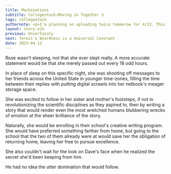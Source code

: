 ```yaml
---
title: Machinations
subtitle: Collegestuck—Moving in Together 3
tags: collegestuck
authornote: <p>I'm planning on uploading twice tommorow for 4/13. This is a break in my upload schedule but, hear me out, its 4/13 and I need to do <em>something</em>.</p><p>Alternatively, I'll upload a longer short.</p><p>Whatever I do, I'll see y'all tmmrw. :)</p>
layout: story.njk
previous: Uncertainty
next: Terezi's Wierdness is a Universal Constant
date: 2023-04-12
---
```

Rose wasn't sleeping, not that she ever slept really. A more accurate statement would be that she merely passed out every 18 odd hours.

In place of sleep on this specific night, she was shooting off messages to her friends across the United State in younger time-zones, filling the time between their replies with putting digital scrawls into her netbook's meager storage space.

She was excited to follow in her sister and mother's footsteps, if not in revolutionizing the scientific disciplines as they aspired to, then by writing a story that would render even the most wretched humans blubbering wrecks of emotion at the sheer brilliance of the story.

Naturally, she would be enrolling in their school's creative writing program. She would have preferred something farther from home, but going to the school that the two of them already were at would save her the obligation of returning home, leaving her free to pursue excellence.

She also couldn't wait for the look on Dave's face when he realized the secret she'd been keeping from him.

He had no idea the utter domination that would follow.

